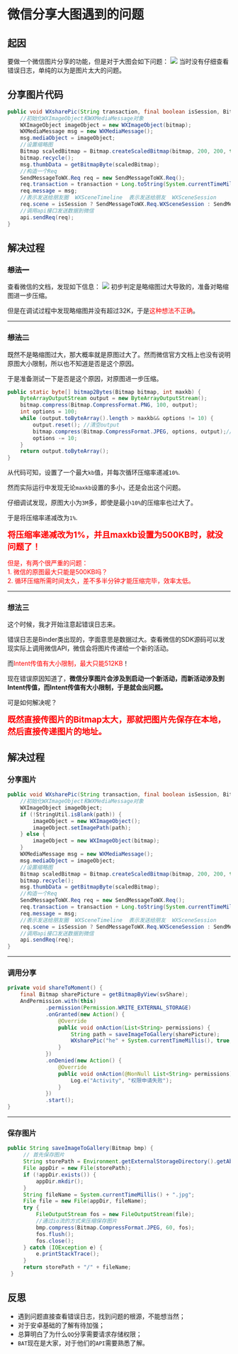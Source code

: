 # 微信分享大图遇到的问题
## 起因
要做一个微信图片分享的功能，但是对于大图会如下问题：
![](https://he_jhua.gitee.io/image-hosting/2019/10/21/9-1.png)
当时没有仔细查看错误日志，单纯的以为是图片太大的问题。

## 分享图片代码
```java
public void WXsharePic(String transaction, final boolean isSession, Bitmap bitmap) {
    //初始化WXImageObject和WXMediaMessage对象
    WXImageObject imageObject = new WXImageObject(bitmap);
    WXMediaMessage msg = new WXMediaMessage();
    msg.mediaObject = imageObject;
    //设置缩略图
    Bitmap scaledBitmap = Bitmap.createScaledBitmap(bitmap, 200, 200, true);
    bitmap.recycle();
    msg.thumbData = getBitmapByte(scaledBitmap);
    //构造一个Req
    SendMessageToWX.Req req = new SendMessageToWX.Req();
    req.transaction = transaction + Long.toString(System.currentTimeMillis());
    req.message = msg;
    //表示发送给朋友圈  WXSceneTimeline  表示发送给朋友  WXSceneSession
    req.scene = isSession ? SendMessageToWX.Req.WXSceneSession : SendMessageToWX.Req.WXSceneTimeline;
    //调用api接口发送数据到微信
    api.sendReq(req);
}
```

## 解决过程
### ~~想法一~~
查看微信的文档，发现如下信息：
![](https://he_jhua.gitee.io/image-hosting/2019/10/21/9-2.png)
初步判定是略缩图过大导致的，准备对略缩图进一步压缩。

但是在调试过程中发现略缩图并没有超过32K，于是<span style="color: #ff0000;">这种想法不正确</span>。

----
### ~~想法二~~
既然不是略缩图过大，那大概率就是原图过大了。然而微信官方文档上也没有说明原图大小限制，所以也不知道是否是这个原因。

于是准备测试一下是否是这个原因，对原图进一步压缩。
```java
public static byte[] bitmap2Bytes(Bitmap bitmap, int maxkb) {
    ByteArrayOutputStream output = new ByteArrayOutputStream();
    bitmap.compress(Bitmap.CompressFormat.PNG, 100, output);
    int options = 100;
    while (output.toByteArray().length > maxkb&& options != 10) {
        output.reset(); //清空output
        bitmap.compress(Bitmap.CompressFormat.JPEG, options, output);//这里压缩options%，把压缩后的数据存放到output中
        options -= 10;
    }
    return output.toByteArray();
}
```

从代码可知，设置了一个最大`kb`值，并每次循环压缩率递减`10%`.

然而实际运行中发现无论`maxkb`设置的多小，还是会出这个问题。

仔细调试发现，原图大小为`3M`多，即使是最小`10%`的压缩率也过大了。

于是将压缩率递减改为`1%`.

<span style="font-size: 14pt; color: #ff0000;"><strong>将压缩率递减改为1%，并且maxkb设置为500KB时，就没问题了！</strong></span>

<span style="color: #ff0000;">但是，有两个很严重的问题：</span>  
<span style="color: #ff0000;">1. 微信的原图最大只能是500KB吗？</span>  
<span style="color: #ff0000;">2. 循环压缩所需时间太久，差不多半分钟才能压缩完毕，效率太低。</span>

----
### 想法三
这个时候，我才开始注意起错误日志来。

错误日志是Binder类出现的，字面意思是数据过大。查看微信的SDK源码可以发现实际上调用微信API，微信会将图片传递给一个新的活动。

而<span style="color: #ff0000;">Intent传值有大小限制，最大只能512KB</span>！

现在错误原因知道了，**微信分享图片会涉及到启动一个新活动，而新活动涉及到Intent传值，而Intent传值有大小限制，于是就会出问题。**

可是如何解决呢？

<span style="font-size: 14pt; color: #ff0000;"><strong>既然直接传图片的Bitmap太大，那就把图片先保存在本地，然后直接传递图片的地址。</strong></span>

## 解决过程
### 分享图片
```java
public void WXsharePic(String transaction, final boolean isSession, Bitmap bitmap, String path) {
    //初始化WXImageObject和WXMediaMessage对象
    WXImageObject imageObject;
    if (!StringUtil.isBlank(path)) {
        imageObject = new WXImageObject();
        imageObject.setImagePath(path);
    } else {
        imageObject = new WXImageObject(bitmap);
    }
    WXMediaMessage msg = new WXMediaMessage();
    msg.mediaObject = imageObject;
    //设置缩略图
    Bitmap scaledBitmap = Bitmap.createScaledBitmap(bitmap, 200, 200, true);
    bitmap.recycle();
    msg.thumbData = getBitmapByte(scaledBitmap);
    //构造一个Req
    SendMessageToWX.Req req = new SendMessageToWX.Req();
    req.transaction = transaction + Long.toString(System.currentTimeMillis());
    req.message = msg;
    //表示发送给朋友圈  WXSceneTimeline  表示发送给朋友  WXSceneSession
    req.scene = isSession ? SendMessageToWX.Req.WXSceneSession : SendMessageToWX.Req.WXSceneTimeline;
    //调用api接口发送数据到微信
    api.sendReq(req);
}
```

----
### 调用分享
```java
private void shareToMoment() {
    final Bitmap sharePicture = getBitmapByView(svShare);
    AndPermission.with(this)
            .permission(Permission.WRITE_EXTERNAL_STORAGE)
            .onGranted(new Action() {
                @Override
                public void onAction(List<String> permissions) {
                    String path = saveImageToGallery(sharePicture);
                    WXsharePic("he" + System.currentTimeMillis(), true, sharePicture, path);
                }
            })
            .onDenied(new Action() {
                @Override
                public void onAction(@NonNull List<String> permissions) {
                    Log.e("Activity", "权限申请失败");
                }
            })
            .start();
}
```

----
### 保存图片
```java
public String saveImageToGallery(Bitmap bmp) {
     // 首先保存图片
     String storePath = Environment.getExternalStorageDirectory().getAbsolutePath() + File.separator + "dearxy";
     File appDir = new File(storePath);
     if (!appDir.exists()) {
         appDir.mkdir();
     }
     String fileName = System.currentTimeMillis() + ".jpg";
     File file = new File(appDir, fileName);
     try {
         FileOutputStream fos = new FileOutputStream(file);
         //通过io流的方式来压缩保存图片
         bmp.compress(Bitmap.CompressFormat.JPEG, 60, fos);
         fos.flush();
         fos.close();
     } catch (IOException e) {
         e.printStackTrace();
     }
     return storePath + "/" + fileName;
 }
```

## 反思
+ 遇到问题直接查看错误日志，找到问题的根源，不能想当然；
+ 对于安卓基础的了解有待加强；
+ 总算明白了为什么`QQ`分享需要请求存储权限；
+ `BAT`现在是大家，对于他们的`API`需要熟悉了解。


